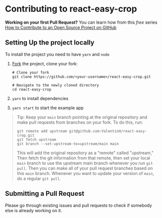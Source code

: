# Contributing to react-easy-crop

**Working on your first Pull Request?** You can learn how from this _free_ series [How to Contribute to an Open Source Project on GitHub](https://egghead.io/series/how-to-contribute-to-an-open-source-project-on-github)

## Setting Up the project locally

To install the project you need to have `yarn` and `node`

1. [Fork](https://help.github.com/articles/fork-a-repo/) the project, clone your fork:

   ```
   # Clone your fork
   git clone https://github.com/<your-username>/react-easy-crop.git

   # Navigate to the newly cloned directory
   cd react-easy-crop
   ```

2. `yarn` to install dependencies
3. `yarn start` to start the example app

> Tip: Keep your `main` branch pointing at the original repository and make
> pull requests from branches on your fork. To do this, run:
>
> ```
> git remote add upstream git@github.com:ValentinH/react-easy-crop.git
> git fetch upstream
> git branch --set-upstream-to=upstream/main main
> ```
>
> This will add the original repository as a "remote" called "upstream,"
> Then fetch the git information from that remote, then set your local `main`
> branch to use the upstream main branch whenever you run `git pull`.
> Then you can make all of your pull request branches based on this `main`
> branch. Whenever you want to update your version of `main`, do a regular
> `git pull`.

## Submitting a Pull Request

Please go through existing issues and pull requests to check if somebody else is already working on it.
